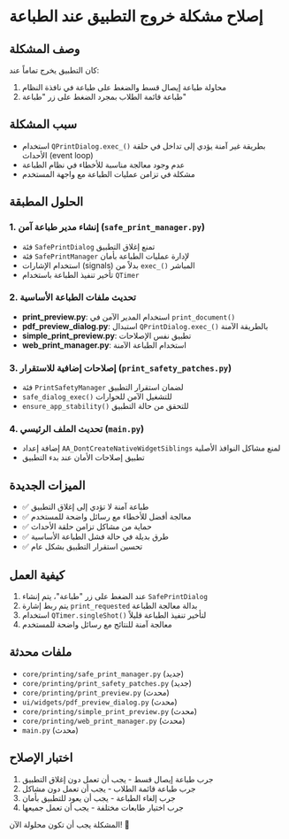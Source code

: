 # إصلاح مشكلة خروج التطبيق عند الطباعة

## وصف المشكلة
كان التطبيق يخرج تماماً عند:
1. محاولة طباعة إيصال قسط والضغط على طباعة في نافذة النظام
2. طباعة قائمة الطلاب بمجرد الضغط على زر "طباعة"

## سبب المشكلة
- استخدام `QPrintDialog.exec_()` بطريقة غير آمنة يؤدي إلى تداخل في حلقة الأحداث (event loop)
- عدم وجود معالجة مناسبة للأخطاء في نظام الطباعة
- مشكلة في تزامن عمليات الطباعة مع واجهة المستخدم

## الحلول المطبقة

### 1. إنشاء مدير طباعة آمن (`safe_print_manager.py`)
- فئة `SafePrintDialog` تمنع إغلاق التطبيق
- فئة `SafePrintManager` لإدارة عمليات الطباعة بأمان
- استخدام الإشارات (signals) بدلاً من `exec_()` المباشر
- تأخير تنفيذ الطباعة باستخدام `QTimer`

### 2. تحديث ملفات الطباعة الأساسية
- **print_preview.py**: استخدام المدير الآمن في `print_document()`
- **pdf_preview_dialog.py**: استبدال `QPrintDialog.exec_()` بالطريقة الآمنة
- **simple_print_preview.py**: تطبيق نفس الإصلاحات
- **web_print_manager.py**: استخدام الطباعة الآمنة

### 3. إصلاحات إضافية للاستقرار (`print_safety_patches.py`)
- فئة `PrintSafetyManager` لضمان استقرار التطبيق
- `safe_dialog_exec()` للتشغيل الآمن للحوارات
- `ensure_app_stability()` للتحقق من حالة التطبيق

### 4. تحديث الملف الرئيسي (`main.py`)
- إضافة إعداد `AA_DontCreateNativeWidgetSiblings` لمنع مشاكل النوافذ الأصلية
- تطبيق إصلاحات الأمان عند بدء التطبيق

## الميزات الجديدة
- ✅ طباعة آمنة لا تؤدي إلى إغلاق التطبيق
- ✅ معالجة أفضل للأخطاء مع رسائل واضحة للمستخدم
- ✅ حماية من مشاكل تزامن حلقة الأحداث
- ✅ طرق بديلة في حالة فشل الطباعة الأساسية
- ✅ تحسين استقرار التطبيق بشكل عام

## كيفية العمل
1. عند الضغط على زر "طباعة"، يتم إنشاء `SafePrintDialog`
2. يتم ربط إشارة `print_requested` بدالة معالجة الطباعة
3. استخدام `QTimer.singleShot()` لتأخير تنفيذ الطباعة قليلاً
4. معالجة آمنة للنتائج مع رسائل واضحة للمستخدم

## ملفات محدثة
- `core/printing/safe_print_manager.py` (جديد)
- `core/printing/print_safety_patches.py` (جديد)
- `core/printing/print_preview.py` (محدث)
- `ui/widgets/pdf_preview_dialog.py` (محدث)
- `core/printing/simple_print_preview.py` (محدث)
- `core/printing/web_print_manager.py` (محدث)
- `main.py` (محدث)

## اختبار الإصلاح
1. جرب طباعة إيصال قسط - يجب أن تعمل دون إغلاق التطبيق
2. جرب طباعة قائمة الطلاب - يجب أن تعمل دون مشاكل
3. جرب إلغاء الطباعة - يجب أن يعود للتطبيق بأمان
4. جرب اختيار طابعات مختلفة - يجب أن تعمل جميعها

المشكلة يجب أن تكون محلولة الآن! 🎉
